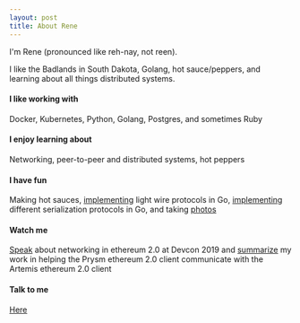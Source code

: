 ```yaml
---
layout: post
title: About Rene
---
```


I'm Rene (pronounced like reh-nay, not reen).

I like the Badlands in South Dakota, Golang, hot sauce/peppers, and learning about all things distributed systems.

#### I like working with
Docker, Kubernetes, Python, Golang, Postgres, and sometimes Ruby

#### I enjoy learning about
Networking, peer-to-peer and distributed systems, hot peppers

#### I have fun
Making hot sauces, [implementing](https://github.com/renaynay/go-hobbits) light wire protocols in Go, [implementing](https://github.com/renaynay/go-canonical-serialization) different serialization protocols in Go, and taking [photos](https://www.instagram.com/renenayman/)

#### Watch me
[Speak](https://www.youtube.com/watch?v=ebh3Y1vHQBo) about networking in ethereum 2.0 at Devcon 2019 and [summarize](https://www.youtube.com/watch?v=oJfq5SHlX_A&t=1s) my work in helping the Prysm ethereum 2.0 client communicate with the Artemis ethereum 2.0 client

#### Talk to me
[Here](mailto:renelubov.dev@gmail.com)
